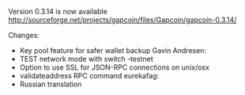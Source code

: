 Version 0.3.14 is now available
http://sourceforge.net/projects/gapcoin/files/Gapcoin/gapcoin-0.3.14/

Changes:
* Key pool feature for safer wallet backup
Gavin Andresen:
* TEST network mode with switch -testnet
* Option to use SSL for JSON-RPC connections on unix/osx
* validateaddress RPC command
eurekafag:
* Russian translation
